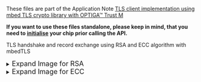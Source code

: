 These files are part of the Application Note [TLS client implementation using mbed TLS crypto library with OPTIGA™ Trust M](https://github.com/Infineon/mbedtls-optiga-trust-m)

**If you want to use these files standalone, please keep in mind, that you need to [initialise](https://github.com/Infineon/optiga-trust-m/wiki/Initialisation-hints) your chip prior calling the API.**

TLS handshake and record exchange using RSA and ECC algorithm with mbedTLS
<details>
<summary><font size="+1">Expand Image for RSA</font></summary>
<br>
<img src="https://github.com/Infineon/mbedtls-optiga-trust-m/raw/master/extra/pictures/TLS_RSA_with_TLS_ECDHE_RSA_WITH_AES_128.jpg" height="" width="">
<summary>TLS handhake using cipher as MBEDTLS_TLS_ECDHE_RSA_WITH_AES_128_GCM_SHA256 with OPTIGA TrustM V1</summary>
<img src="https://github.com/Infineon/mbedtls-optiga-trust-m/raw/master/extra/pictures/TLS_RSA_with_TLS_RSA_WITH_AES_128.jpg" height="" width="">
<summary>TLS handhake using cipher as MBEDTLS_TLS_RSA_WITH_AES_128_GCM_SHA256 with OPTIGA TrustM V1</summary>
</details>					 
<details>
<summary><font size="+1">Expand Image for ECC</font></summary>
<br>
<img src="https://github.com/Infineon/mbedtls-optiga-trust-m/raw/master/extra/pictures/API.png" height="" width="">
<summary>TLS handhake using cipher as MBEDTLS_TLS_ECDHE_ECDSA_WITH_AES_128_GCM_SHA256 with OPTIGA™ Trust M V1</summary>
</details>

